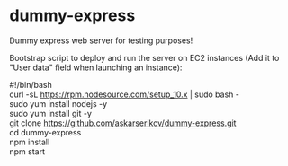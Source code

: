 # dummy-express
Dummy express web server for testing purposes!

Bootstrap script to deploy and run the server on EC2 instances (Add it to "User data" field when launching an instance): 

#!/bin/bash <br/>
curl -sL https://rpm.nodesource.com/setup_10.x | sudo bash - <br/>
sudo yum install nodejs -y <br/>
sudo yum install git -y <br/>
git clone https://github.com/askarserikov/dummy-express.git <br/>
cd dummy-express <br/>
npm install <br/>
npm start <br/>
